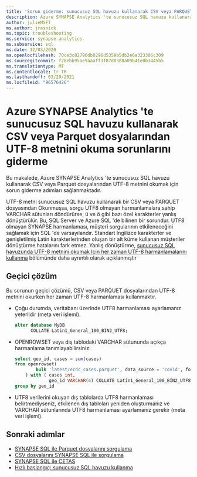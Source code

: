 ```yaml
---
title: 'Sorun giderme: sunucusuz SQL havuzu kullanarak CSV veya PARQUET dosyalarından UTF-8 metnini okuma'
description: Azure SYNAPSE Analytics 'te sunucusuz SQL havuzu kullanarak CSV veya PARQUET dosyalarından UTF-8 metnini okuma
author: julieMSFT
ms.author: jrasnick
ms.topic: troubleshooting
ms.service: synapse-analytics
ms.subservice: sql
ms.date: 12/03/2020
ms.openlocfilehash: 70ce3c82790db0296d5359b5db2e6a323306c309
ms.sourcegitcommit: f28ebb95ae9aaaff3f87d8388a09b41e0b3445b5
ms.translationtype: MT
ms.contentlocale: tr-TR
ms.lasthandoff: 03/29/2021
ms.locfileid: "96576426"
---
```

# <a name="troubleshoot-reading-utf-8-text-from-csv-or-parquet-files-using-serverless-sql-pool-in-azure-synapse-analytics"></a>Azure SYNAPSE Analytics 'te sunucusuz SQL havuzu kullanarak CSV veya Parquet dosyalarından UTF-8 metnini okuma sorunlarını giderme

Bu makalede, Azure SYNAPSE Analytics 'te sunucusuz SQL havuzu kullanarak CSV veya Parquet dosyalarından UTF-8 metnini okumak için sorun giderme adımları sağlanmaktadır.

UTF-8 metni sunucusuz SQL havuzu kullanarak bir CSV veya PARQUET dosyasından Okunmuşsa, sorgu UTF8 olmayan harmanlamalara sahip VARCHAR sütunları döndürürse, ü ve ö gibi bazı özel karakterler yanlış dönüştürülür. Bu, SQL Server ve Azure SQL 'de bilinen bir sorundur. UTF8 olmayan SYNAPSE harmanlaması, müşteri sorgularının etkileneceğini sağlamak için SQL 'de varsayılandır. Standart Ingilizce karakterler ve genişletilmiş Latin karakterlerinden oluşan bir alt küme kullanan müşteriler dönüştürme hatalarını fark etmez. Yanlış dönüştürme, [sunucusuz SQL havuzunda UTF-8 metnini okumak Için her zaman UTF-8 harmanlamalarını kullanma](https://techcommunity.microsoft.com/t5/azure-synapse-analytics/always-use-utf-8-collations-to-read-utf-8-text-in-serverless-sql/ba-p/1883633) bölümünde daha ayrıntılı olarak açıklanmıştır

## <a name="workaround"></a>Geçici çözüm

Bu sorunun geçici çözümü, CSV veya PARQUET dosyalarından UTF-8 metnini okurken her zaman UTF-8 harmanlaması kullanmaktır.

- Çoğu durumda, veritabanı üzerinde UTF8 harmanlaması ayarlamanız yeterlidir (meta veri işlemi).

   ```sql
   alter database MyDB
         COLLATE Latin1_General_100_BIN2_UTF8;
   ```

- OPENROWSET veya dış tablodaki VARCHAR sütununda açıkça harmanlama tanımlayabilirsiniz:

   ```sql
   select geo_id, cases = sum(cases)
   from openrowset(
           bulk 'latest/ecdc_cases.parquet', data_source = 'covid', format = 'parquet'
       ) with ( cases int,
                geo_id VARCHAR(6) COLLATE Latin1_General_100_BIN2_UTF8 ) as rows
   group by geo_id
   ```
 
- UTF8 verilerini okuyan dış tablolarda UTF8 harmanlaması belirtmediyseniz, etkilenen dış tabloları yeniden oluşturmanız ve VARCHAR sütunlarında UTF8 harmanlaması ayarlamanız gerekir (meta veri işlemi).


## <a name="next-steps"></a>Sonraki adımlar

* [SYNAPSE SQL ile Parquet dosyalarını sorgulama](../sql/query-parquet-files.md)
* [CSV dosyalarını SYNAPSE SQL ile sorgulama](../sql/query-single-csv-file.md)
* [SYNAPSE SQL ile CETAS](../sql/develop-tables-cetas.md)
* [Hızlı başlangıç: sunucusuz SQL havuzu kullanma](../quickstart-sql-on-demand.md)
